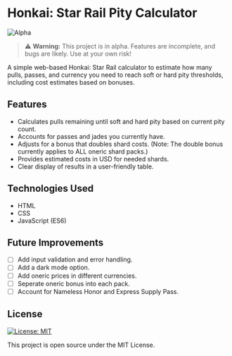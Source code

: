 # Honkai: Star Rail Pity Calculator

![Alpha](https://img.shields.io/badge/status-alpha-orange)

> ⚠️ **Warning:** This project is in alpha. Features are incomplete, and bugs are likely. Use at your own risk!

A simple web-based Honkai: Star Rail calculator to estimate how many pulls, passes, and currency you need to reach soft or hard pity thresholds, including cost estimates based on bonuses.

## Features

- Calculates pulls remaining until soft and hard pity based on current pity count.
- Accounts for passes and jades you currently have.
- Adjusts for a bonus that doubles shard costs. (Note: The double bonus currently applies to ALL oneric shard packs.)
- Provides estimated costs in USD for needed shards.
- Clear display of results in a user-friendly table.

## Technologies Used

- HTML
- CSS
- JavaScript (ES6)

## Future Improvements

- [ ] Add input validation and error handling.
- [ ] Add a dark mode option.
- [ ] Add oneric prices in different currencies.
- [ ] Seperate oneric bonus into each pack.
- [ ] Account for Nameless Honor and Express Supply Pass.

## License

[![License: MIT](https://img.shields.io/badge/License-MIT-yellow.svg)](https://opensource.org/licenses/MIT)

This project is open source under the MIT License.
